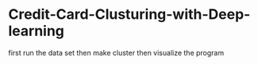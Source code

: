 # Credit-Card-Clusturing-with-Deep-learning
first run the data set
then make cluster
then visualize the program

